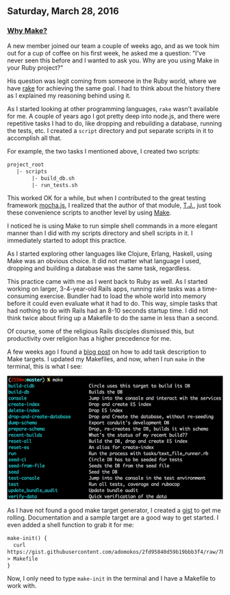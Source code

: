 ## Saturday, March 28, 2016

### [Why Make?](http://www.adomokos.com/)

A new member joined our team a couple of weeks ago, and as we took him out for a cup of coffee on his first week, he asked me a question: "I've never seen this before and I wanted to ask you. Why are you using Make in your Ruby project?"

His question was legit coming from someone in the Ruby world, where we have [rake](https://github.com/ruby/rake) for achieving the same goal. I had to think about the history there as I explained my reasoning behind using it.

As I started looking at other programming languages, `rake` wasn't available for me. A couple of years ago I got pretty deep into node.js, and there were repetitive tasks I had to do, like dropping and rebuilding a database, running the tests, etc. I created a `script` directory and put separate scripts in it to accomplish all that.

For example, the two tasks I mentioned above, I created two scripts:
```
project_root
   |- scripts
        |- build_db.sh
        |- run_tests.sh
```

This worked OK for a while, but when I contributed to the great testing framework [mocha.js](https://github.com/mochajs/mocha), I realized that the author of that module, [T.J.](http://tjholowaychuk.com/), just took these convenience scripts to another level by using [Make](https://github.com/mochajs/mocha/blob/master/Makefile).

I noticed he is using Make to run simple shell commands in a more elegant manner than I did with my scripts directory and shell scripts in it. I immediately started to adopt this practice.

As I started exploring other languages like Clojure, Erlang, Haskell, using Make was an obvious choice. It did not matter what language I used, dropping and building a database was the same task, regardless.

This practice came with me as I went back to Ruby as well. As I started working on larger, 3-4-year-old Rails apps, running rake tasks was a time-consuming exercise. Bundler had to load the whole world into memory before it could even evaluate what it had to do. This way, simple tasks that had nothing to do with Rails had an 8-10 seconds startup time. I did not think twice about firing up a Makefile to do the same in less than a second.

Of course, some of the religious Rails disciples dismissed this, but productivity over religion has a higher precedence for me.

A few weeks ago I found a [blog post](http://marmelab.com/blog/2016/02/29/auto-documented-makefile.html) on how to add task description to Make targets. I updated my Makefiles, and now, when I run `make` in the terminal, this is what I see:

![make-output](/resources/2016/03/make_output.jpg)

As I have not found a good make target generator, I created a [gist](https://gist.github.com/adomokos/2fd95840d59b19bbb3f4) to get me rolling. Documentation and a sample target are a good way to get started. I even added a shell function to grab it for me:

```shell
make-init() {
  curl https://gist.githubusercontent.com/adomokos/2fd95840d59b19bbb3f4/raw/7b548cd3fda0dab958ecb0e0955fbadc1af6ef6e/Makefile > Makefile
}
```
Now, I only need to type `make-init` in the terminal and I have a Makefile to work with.
